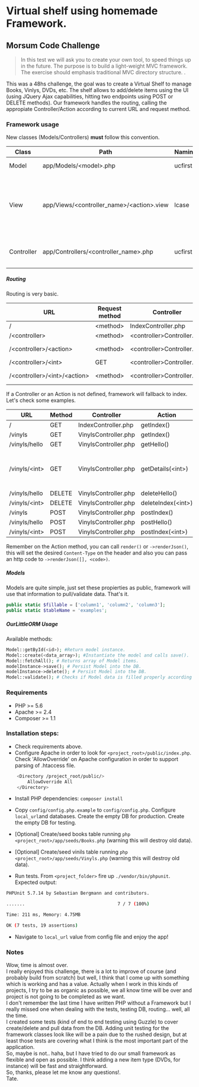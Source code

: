 # Virtual shelf using homemade Framework.
## Morsum Code Challenge
> In this test we will ask you to create your own tool, to speed things up in the future. The purpose is to build a  light-weight MVC framework. The exercise should emphasis traditional MVC directory structure. .

This was a 48hs challenge, the goal was to create a Virtual Shelf to manage Books, Vinlys, DVDs, etc. The shelf allows to add/delete items using the UI (using JQuery Ajax capabilities, hitting two endpoints using POST or DELETE methods).
Our framework handles the routing, calling the appropiate Controller/Action according to current URL and request method.

### Framework usage
New classes (Models/Controllers) **must** follow this convention.

| Class | Path | Naming | Notes |
| --- | --- | --- | --- |
| Model | app/Models/&lt;model&gt;.php | ucfirst | Table name must be "&lt;model&gt;+s". |
| View | app/Views/&lt;controller_name&gt;/&lt;action&gt;.view | lcase | We can respond with a view file (using "$this-&gt;render()" in the Controller) only when responding to GET method ("getAction" action method as example) |
| Controller | app/Controllers/&lt;controller_name&gt;.php | ucfirst  | Must end with "Controller.php" ("AcmeController.php" for instance) |

##### Routing
Routing is very basic.

| URL | Request method | Controller | Action | Notes |
| --- | --- | --- | --- | --- |
| / | &lt;method&gt; | IndexController.php | &lt;method&gt;Index() |
| /&lt;controller&gt; | &lt;method&gt; | &lt;controller&gt;Controller.php | &lt;method&gt;Index() |
| /&lt;controller&gt;/&lt;action&gt; | &lt;method&gt; | &lt;controller&gt;Controller.php | &lt;method&gt;&lt;action&gt;() |
| /&lt;controller&gt;/&lt;int&gt; | GET | &lt;controller&gt;Controller.php | getDetails(&lt;int&gt;) |
| /&lt;controller&gt;/&lt;int&gt;/&lt;action&gt; | &lt;method&gt; | &lt;controller&gt;Controller.php | &lt;method&gt;&lt;action&gt;(&lt;int&gt;) |

If a Controller or an Action is not defined, framework will fallback to index. Let's check some examples.

| URL | Method | Controller | Action | Notes |
| --- | --- | --- | --- | --- |
| / | GET | IndexController.php | getIndex() ||
| /vinyls | GET | VinylsController.php | getIndex() ||
| /vinyls/hello | GET | VinylsController.php | getHello() ||
| /vinyls/&lt;int&gt; | GET | VinylsController.php | getDetails(&lt;int&gt;) | Routing calls "getDetails(&lt;int&gt;)" if no action was specified afger an int value. |
| /vinyls/hello | DELETE | VinylsController.php | deleteHello() ||
| /vinyls/&lt;int&gt; | DELETE | VinylsController.php | deleteIndex(&lt;int&gt;) ||
| /vinyls | POST | VinylsController.php | postIndex() ||
| /vinyls/hello | POST | VinylsController.php | postHello() ||
| /vinyls/&lt;int&gt; | POST | VinylsController.php | postIndex(&lt;int&gt;) ||

Remember on the Action method, you can call `render()` or `->renderJson()`, this will set the desired `Content-Type` on the header and also you can pass an http code to `->renderJson([], <code>)`.

##### Models
Models are quite simple, just set these propierties as public, framework will use that information to pull/validate data. That's it.
```php
public static $fillable = ['column1', 'column2', 'column3'];
public static $tableName = 'examples';
```

##### OurLittleORM Usage
Available methods:
```php
Model::getById(<id>); #Return model instance.
Model::create(<data_array>); #Instantiate the model and calls save().
Model::fetchAll(); # Returns array of Model items.
modelInstance->save(); # Persist Model into the DB.
modelInstance->delete(); # Persist Model into the DB.
Model::validate(); # Checks if Model data is filled properly according to $fillable property of the model.
```
### Requirements
- PHP >= 5.6
- Apache >= 2.4
- Composer >= 1.1

### Installation steps:
- Check requirements above.
- Configure Apache in order to look for `<project_root>/public/index.php`. Check 'AllowOverride' on Apache configuration in order to support parsing of .htaccess file.
```sh
    <Directory /project_root/public/>
        AllowOverride All
    </Directory>
```
- Install PHP dependencies: `composer install`

- Copy `config/config.php.example` to `config/config.php`. Configure `local_url`and databases. Create the empty DB for production. Create the empty DB for testing.

- [Optional] Create/seed books table running `php <project_root>/app/seeds/Books.php` (warning this will destroy old data).

- [Optional] Create/seed vinils table running `php <project_root>/app/seeds/Vinyls.php` (warning this will destroy old data).

- Run tests. From `<project_folder>` fire up `./vendor/bin/phpunit`.
Expected output:
```sh
PHPUnit 5.7.14 by Sebastian Bergmann and contributors.

.......                                   7 / 7 (100%)

Time: 211 ms, Memory: 4.75MB

OK (7 tests, 19 assertions)
```
- Navigate to `local_url` value from config file and enjoy the app!

### Notes

Wow, time is almost over.  
I really enjoyed this challenge, there is a lot to improve of course (and probably build from scratch) but well, I think that I come up with something which is working and has a value. Actually when I work in this kinds of projects, I try to be as organic as possible, we all know time will be over and project is not going to be completed as we want.  
I don't remember the last time I have written PHP without a Framework but I really missed one when dealing with the tests, testing DB, routing... well, all the time.  
I created some tests (kind of end to end testing using Guzzle) to cover create/delete and pull data from the DB. Adding unit testing for the framework classes look like will be a pain due to the rushed design, but at least those tests are covering what I think is the most important part of the application.  
So, maybe is not.. haha, but I have tried to do our small framework as flexible and open as possible. I think adding a new item type (DVDs, for instance) will be fast and straightforward.  
So, thanks, please let me know any questions!.  
Tate.
